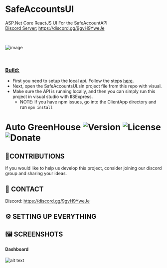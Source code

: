 # SafeAccountsUI
ASP.Net Core ReactJS UI For the SafeAccountAPI<br/>
<ins>Discord Server:</ins> https://discord.gg/9gvH9YweJe

&nbsp;

![image](https://user-images.githubusercontent.com/36856910/119060900-037ac380-b988-11eb-8a80-735e6148d58b.png)

&nbsp;

### <ins>Build:</ins>
* First you need to setup the local api. Follow the steps <a href="https://github.com/nickpavini/SafeAccountsAPI">here</a>.
* Next, open the SafeAccountsUI.sln project file from this repo with visual. 
* Make sure the API is running locally, and then you can simply run this project in visual studio with IISExpress.
    * NOTE: If you have npm issues, go into the ClientApp directory and run `npm install`

# Auto GreenHouse ![Version](https://img.shields.io/badge/Version-v0.0.1-orange?style=flat-square&url=https://github.com/DEADSEC-SECURITY/AutoGreenHouse) ![License](https://img.shields.io/badge/License-MIT-red?style=flat-square) ![Donate](https://img.shields.io/badge/Donate-Crypto-yellow?style=flat-square)

## 📝CONTRIBUTIONS

If you would like to help us develop this project, consider joining our discord group and sharing your ideas.

## 📧 CONTACT

Discord: https://discord.gg/9gvH9YweJe

## ⚙️ SETTING UP EVERYTHING


## 🖼️ SCREENSHOTS

#### Dashboard

![alt text](https://user-images.githubusercontent.com/36856910/119060900-037ac380-b988-11eb-8a80-735e6148d58b.png)


